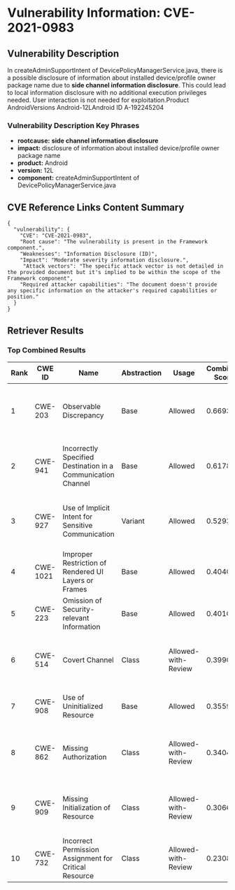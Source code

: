 # Vulnerability Information: CVE-2021-0983

## Vulnerability Description
In createAdminSupportIntent of DevicePolicyManagerService.java, there is a possible disclosure of information about installed device/profile owner package name due to **side channel information disclosure**. This could lead to local information disclosure with no additional execution privileges needed. User interaction is not needed for exploitation.Product AndroidVersions Android-12LAndroid ID A-192245204

### Vulnerability Description Key Phrases
- **rootcause:** **side channel information disclosure**
- **impact:** disclosure of information about installed device/profile owner package name
- **product:** Android
- **version:** 12L
- **component:** createAdminSupportIntent of DevicePolicyManagerService.java

## CVE Reference Links Content Summary
```
{
  "vulnerability": {
    "CVE": "CVE-2021-0983",
    "Root cause": "The vulnerability is present in the Framework component.",
    "Weaknesses": "Information Disclosure (ID)",
    "Impact": "Moderate severity information disclosure.",
     "Attack vectors": "The specific attack vector is not detailed in the provided document but it's implied to be within the scope of the Framework component",
    "Required attacker capabilities": "The document doesn't provide any specific information on the attacker's required capabilities or position."
  }
}
```

## Retriever Results

### Top Combined Results

| Rank | CWE ID | Name | Abstraction | Usage | Combined Score | Retrievers | Individual Scores |
|------|--------|------|-------------|-------|---------------|------------|-------------------|
| 1 | CWE-203 | Observable Discrepancy | Base | Allowed | 0.6693 | dense, sparse, graph | dense: 0.536, sparse: 0.325, graph: 0.602 |
| 2 | CWE-941 | Incorrectly Specified Destination in a Communication Channel | Base | Allowed | 0.6178 | dense, sparse, graph | dense: 0.499, sparse: 0.280, graph: 0.582 |
| 3 | CWE-927 | Use of Implicit Intent for Sensitive Communication | Variant | Allowed | 0.5293 | dense, sparse, graph | dense: 0.576, sparse: 0.246, graph: 0.404 |
| 4 | CWE-1021 | Improper Restriction of Rendered UI Layers or Frames | Base | Allowed | 0.4040 | dense, sparse | dense: 0.515, sparse: 0.255 |
| 5 | CWE-223 | Omission of Security-relevant Information | Base | Allowed | 0.4010 | dense, sparse | dense: 0.511, sparse: 0.254 |
| 6 | CWE-514 | Covert Channel | Class | Allowed-with-Review | 0.3990 | dense, sparse, graph | dense: 0.566, sparse: 0.477, graph: 0.344 |
| 7 | CWE-908 | Use of Uninitialized Resource | Base | Allowed | 0.3559 | sparse, graph | sparse: 0.289, graph: 0.534 |
| 8 | CWE-862 | Missing Authorization | Class | Allowed-with-Review | 0.3404 | dense, sparse, graph | dense: 0.514, sparse: 0.330, graph: 0.374 |
| 9 | CWE-909 | Missing Initialization of Resource | Class | Allowed-with-Review | 0.3066 | dense, sparse, graph | dense: 0.499, sparse: 0.243, graph: 0.372 |
| 10 | CWE-732 | Incorrect Permission Assignment for Critical Resource | Class | Allowed-with-Review | 0.2308 | dense, sparse | dense: 0.500, sparse: 0.250 |

